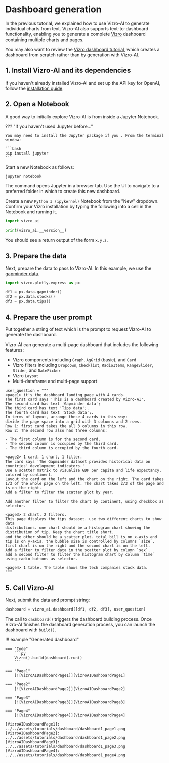 # Dashboard generation

In the previous tutorial, we explained how to use Vizro-AI to generate individual charts from text. Vizro-AI also supports text-to-dashboard functionality, enabling you to generate a complete [Vizro](https://vizro.readthedocs.io/en/stable/) dashboard containing multiple charts and pages.

You may also want to review the [Vizro dashboard tutorial](https://vizro.readthedocs.io/en/stable/pages/tutorials/first-dashboard/), which creates a dashboard from scratch rather than by generation with Vizro-AI.

## 1. Install Vizro-AI and its dependencies

If you haven't already installed Vizro-AI and set up the API key for OpenAI, follow the [installation guide](../user-guides/install.md).


## 2. Open a Notebook
A good way to initially explore Vizro-AI is from inside a Jupyter Notebook.

??? "If you haven't used Jupyter before..."

    You may need to install the Jupyter package if you . From the terminal window:

    ```bash
    pip install jupyter
    ```

Start a new Notebook as follows:

```bash
jupyter notebook
```

The command opens Jupyter in a browser tab. Use the UI to navigate to a preferred folder in which to create this new dashboard.

Create a new `Python 3 (ipykernel)` Notebook from the "New" dropdown. Confirm your Vizro installation by typing the following into a cell in the Notebook and running it.

```py
import vizro_ai

print(vizro_ai.__version__)
```

You should see a return output of the form `x.y.z`.


## 3. Prepare the data
Next, prepare the data to pass to Vizro-AI. In this example, we use the [gapminder data](https://plotly.com/python-api-reference/generated/plotly.express.data.html#plotly.express.data.gapminder).

```py
import vizro.plotly.express as px

df1 = px.data.gapminder()
df2 = px.data.stocks()
df3 = px.data.tips()
```

## 4. Prepare the user prompt

Put together a string of text which is the prompt to request Vizro-AI to generate the dashboard.

Vizro-AI can generate a multi-page dashboard that includes the following features:

- Vizro components including `Graph`, `AgGrid` (basic), and `Card`
- Vizro filters including `Dropdown`, `Checklist`, `RadioItems`, `RangeSlider`, `Slider`, and `DatePicker`
- Vizro `Layout`
- Multi-dataframe and multi-page support

```text
user_question = """
<page1> it's the dashboard landing page with 4 cards.
The first card says 'This is a dashboard created by Vizro-AI'.
The second card has text 'Gapminder data';
The third card has text 'Tips data';.
The fourth card has text 'Stock data';.
In terms of layout, arrange these 4 cards in this way:
divide the page space into a grid with 3 columns and 2 rows.
Row 1: first card takes the all 3 columns in this row.
Row 2: The second row also has three columns:

- The first column is for the second card.
- The second column is occupied by the third card.
- The third column is occupied by the fourth card.

<page2> 1 card, 1 chart, 1 filter.
The card says 'The Gapminder dataset provides historical data on countries' development indicators.'
Use a scatter matrix to visualize GDP per capita and life expectancy, colored by continent.
Layout the card on the left and the chart on the right. The card takes 1/3 of the whole page on the left. The chart takes 2/3 of the page and is on the right.
Add a filter to filter the scatter plot by year.

Add another filter to filter the chart by continent, using checkbox as selector.

<page3> 2 chart, 2 filters.
This page displays the tips dataset. use two different charts to show data
distributions. one chart should be a histogram chart showing the distribution of tip. Keep the chart title short.
and the other should be a scatter plot. total_bill is on x-axis and tip is on y-axis. the bubble size is controlled by columns `size`.
first chart is on the right and the second chart is on the left.
Add a filter to filter data in the scatter plot by column `sex`.
add a second filter to filter the histogram chart by column `time` using radio buttons as selector.

<page4> 1 table. The table shows the tech companies stock data.
"""
```

## 5. Call Vizro-AI

Next, submit the data and prompt string:

```py
dashboard = vizro_ai.dashboard([df1, df2, df3], user_question)
```

The call to `dashboard()` triggers the dashboard building process. Once Vizro-AI finishes the dashboard generation process, you can launch the dashboard with `build()`.

!!! example "Generated dashboard"

    === "Code"
        ```py
        Vizro().build(dashboard).run()
        ```

    === "Page1"
        [![VizroAIDashboardPage1]][VizroAIDashboardPage1]

    === "Page2"
        [![VizroAIDashboardPage2]][VizroAIDashboardPage2]

    === "Page3"
        [![VizroAIDashboardPage3]][VizroAIDashboardPage3]

    === "Page4"
        [![VizroAIDashboardPage4]][VizroAIDashboardPage4]

    [VizroAIDashboardPage1]: ../../assets/tutorials/dashboard/dashboard1_page1.png
    [VizroAIDashboardPage2]: ../../assets/tutorials/dashboard/dashboard1_page2.png
    [VizroAIDashboardPage3]: ../../assets/tutorials/dashboard/dashboard1_page3.png
    [VizroAIDashboardPage4]: ../../assets/tutorials/dashboard/dashboard1_page4.png
